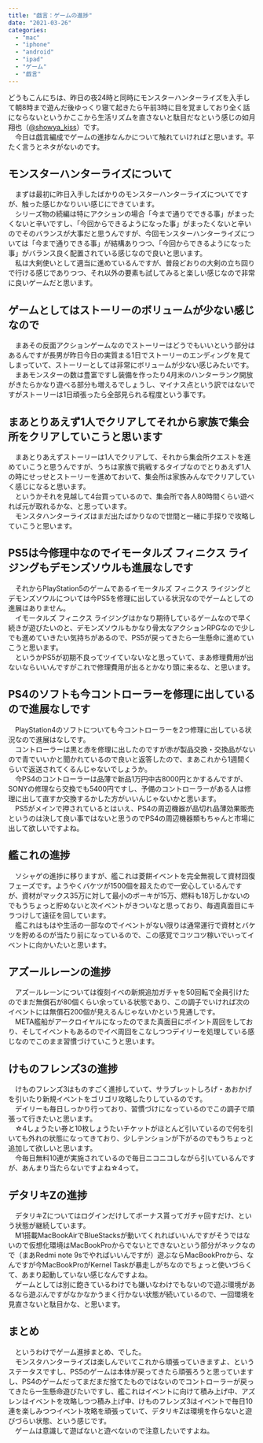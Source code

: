 ```yaml
---
title: "戯言：ゲームの進捗"
date: "2021-03-26"
categories: 
  - "mac"
  - "iphone"
  - "android"
  - "ipad"
  - "ゲーム"
  - "戯言"
---
```


どうもこんにちは、昨日の夜24時と同時にモンスターハンターライズを入手して朝8時まで遊んだ後ゆっくり寝て起きたら午前3時に目を覚ましており全く話にならないというかここから生活リズムを直さないと駄目だなという感じの如月翔也（[@showya\_kiss](http://twitter.com/showya_kiss)）です。  
　今日は戯言編成でゲームの進捗なんかについて触れていければと思います。平たく言うとネタがないのです。  

## モンスターハンターライズについて

　まずは最初に昨日入手したばかりのモンスターハンターライズについてですが、触った感じかなりいい感じにできています。  
　シリーズ物の続編は特にアクションの場合「今まで通りでできる事」がまったくないと辛いですし、「今回からできるようになった事」がまったくないと辛いのでそのバランスが大事だと思うんですが、今回モンスターハンターライズについては「今まで通りできる事」が結構ありつつ、「今回からできるようになった事」がバランス良く配置されている感じなので良いと思います。  
　私は大剣使いとして適当に進めているんですが、普段どおりの大剣の立ち回りで行ける感じでありつつ、それ以外の要素も試してみると楽しい感じなので非常に良いゲームだと思います。  

## ゲームとしてはストーリーのボリュームが少ない感じなので

　まあその反面アクションゲームなのでストーリーはどうでもいいという部分はあるんですが長男が昨日今日の実質まる1日でストーリーのエンディングを見てしまっていて、ストーリーとしては非常にボリュームが少ない感じみたいです。  
　まあモンスターの数は豊富ですし装備を作ったり4月末のハンターランク開放がきたらかなり遊べる部分も増えるでしょうし、マイナス点という訳ではないですがストーリーは1日頑張ったら全部見られる程度という事です。  

## まあとりあえず1人でクリアしてそれから家族で集会所をクリアしていこうと思います

　まあとりあえずストーリーは1人でクリアして、それから集会所クエストを進めていこうと思うんですが、うちは家族で挑戦するタイプなのでとりあえず1人の時にせっせとストーリーを進めておいて、集会所は家族みんなでクリアしていく感じになると思います。  
　というかそれを見越して4台買っているので、集会所で各人80時間くらい遊べれば元が取れるかな、と思っています。  
　モンスタハンターライズはまだ出たばかりなので世間と一緒に手探りで攻略していこうと思います。  

## PS5は今修理中なのでイモータルズ フィニクス ライジングもデモンズソウルも進展なしです

　それからPlayStation5のゲームであるイモータルズ フィニクス ライジングとデモンズソウルについては今PS5を修理に出している状況なのでゲームとしての進展はありません。  
　イモータルズ フィニクス ライジングはかなり期待しているゲームなので早く続きが遊びたいのと、デモンズソウルもかなり骨太なアクションRPGなので少しでも進めていきたい気持ちがあるので、PS5が戻ってきたら一生懸命に進めていこうと思います。  
　というかPS5が初期不良ってツイていないなと思っていて、まあ修理費用が出ないならいいんですがこれで修理費用が出るとかなり頭に来るな、と思います。  

## PS4のソフトも今コントローラーを修理に出しているので進展なしです

　PlayStation4のソフトについても今コントローラーを2つ修理に出している状況なので進展はなしです。  
　コントローラーは黒と赤を修理に出したのですが赤が製品交換・交換品がないので青でいいかと聞かれているので良いと返答したので、まあこれから1週間くらいで返送されてくるんじゃないでしょうか。  
　今PS4のコントローラーは品薄で新品1万円中古8000円とかするんですが、SONYの修理なら交換でも5400円ですし、予備のコントローラーがある人は修理に出して直すか交換するかした方がいいんじゃないかと思います。  
　PS5がメインで押されているとはいえ、PS4の周辺機器が品切れ品薄効果販売というのは決して良い事ではないと思うのでPS4の周辺機器類もちゃんと市場に出して欲しいですよね。  

## 艦これの進捗

　ソシャゲの進捗に移りますが、艦これは菱餅イベントを完全無視して資材回復フェーズです。ようやくバケツが1500個を超えたので一安心しているんですが、資材がマックス35万に対して最小のボーキが15万、燃料も18万しかないのでもうちょっと貯めないと次イベントがきついなと思っており、毎週真面目にキラつけして遠征を回しています。  
　艦これはもはや生活の一部なのでイベントがない限りは通常運行で資材とバケツを貯めるのが当たり前になっているので、この感覚でコツコツ稼いでいってイベントに向かいたいと思います。  

## アズールレーンの進捗

　アズールレーンについては復刻イベの新規追加ガチャを50回転で全員引けたのでまだ無償石が80個くらい余っている状態であり、この調子でいければ次のイベントには無償石200個が見えるんじゃないかという見通しです。  
　META艦船がアークロイヤルになったのでまた真面目にポイント周回をしており、そしてイベントもあるのでイベ周回をこなしつつデイリーを処理している感じなのでこのまま習慣づけていこうと思います。  

## けものフレンズ3の進捗

　けものフレンズ3はものすごく進捗していて、サラブレットしろげ・あおかげを引いたり新規イベントをゴリゴリ攻略したりしているのです。  
　デイリーも毎日しっかり行っており、習慣づけになっているのでこの調子で頑張って行きたいと思います。  
　☆4しょうたい券と10枚しょうたいチケットがほとんど引いているので何を引いても外れの状態になってきており、少しテンションが下がるのでもうちょっと追加して欲しいと思います。  
　今毎日無料10連が実施されているので毎日ニコニコしながら引いているんですが、あんまり当たらないですよね☆4って。  

## デタリキZの進捗

　デタリキZについてはログインだけしてボーナス貰ってガチャ回すだけ、という状態が継続しています。  
　M1搭載MacBookAirでBlueStacksが動いてくれればいいんですがそうではないので仮想化環境はMacBookProからでないとできないという部分がネックなので（まあRedmi note 9sでやればいいんですが）遊ぶならMacBookProから、なんですが今MacBookProがKernel Taskが暴走しがちなのでちょっと使いづらくて、あまり起動していない感じなんですよね。  
　ゲームとしては別に飽きているわけでも嫌いなわけでもないので遊ぶ環境があるなら遊ぶんですがなかなかうまく行かない状態が続いているので、一回環境を見直さないと駄目かな、と思います。  

## まとめ

　というわけでゲーム進捗まとめ、でした。  
　モンスタハンターライズは楽しんでいてこれから頑張っていきますよ、というステータスですし、PS5のゲームは本体が戻ってきたら頑張ろうと思っていますし、PS4のゲームだってまだまだ捨てたものではないのでコントローラーが戻ってきたら一生懸命遊びたいですし、艦これはイベントに向けて積み上げ中、アズレンはイベントを攻略しつつ積み上げ中、けものフレンズ3はイベントで毎日10連を楽しみつつイベント攻略を頑張っていて、デタリキZは環境を作らないと遊びづらい状態、という感じです。  
　ゲームは意識して遊ばないと遊べないので注意したいですよね。
